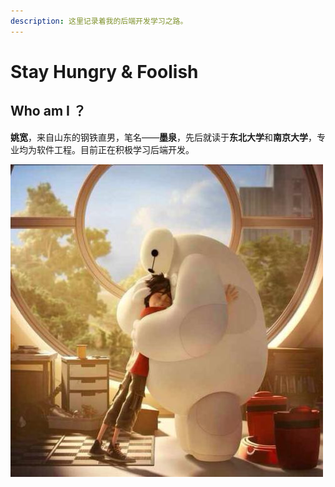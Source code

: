 ```yaml
---
description: 这里记录着我的后端开发学习之路。
---
```


# Stay Hungry & Foolish

## Who am I ？

**姚宽**，来自山东的钢铁直男，笔名——**墨泉**，先后就读于**东北大学**和**南京大学**，专业均为软件工程。目前正在积极学习后端开发。



![](.gitbook/assets/yk.jpg)

